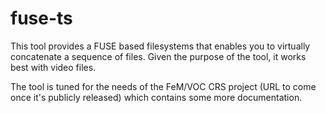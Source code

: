 fuse-ts
=======

This tool provides a FUSE based filesystems that enables you to virtually 
concatenate a sequence of files. Given the purpose of the tool, it works 
best with video files.

The tool is tuned for the needs of the FeM/VOC CRS project (URL to come 
once it's publicly released) which contains some more documentation.

